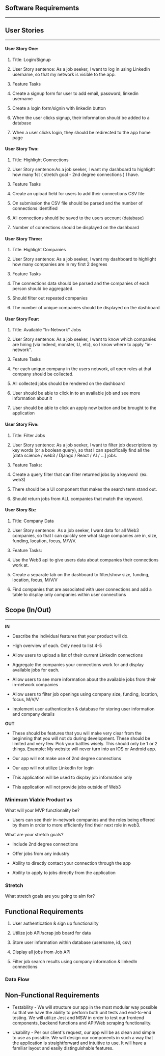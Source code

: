 
## Software Requirements
---------------------

## User Stories
------------

#### User Story One:

1.  Title: Login/Signup

2.  User Story sentence: As a job seeker, I want to log in using LinkedIn username, so that my network is visible to the app. 

3.  Feature Tasks

1.  Create a signup form for user to add email, password, linkedin username

2.  Create a login form/signin with linkedin button

3.  When the user clicks signup, their information should be added to a database

4.  When a user clicks login, they should be redirected to the app home page

#### User Story Two:

1.  Title: Highlight Connections

2.  User Story sentence:As a job seeker, I want my dashboard to highlight how many 1st ( stretch goal - 2nd degree connections ) I have.

3.  Feature Tasks

1.  Create an upload field for users to add their connections CSV file

2.  On submission the CSV file should be parsed and the number of connections identified

3.  All connections should be saved to the users account (database)

4.  Number of connections should be displayed on the dashboard

#### User Story Three:

1.  Title: Highlight Companies

2.  User Story sentence: As a job seeker, I want my dashboard to highlight how many companies are in my first 2 degrees

3.  Feature Tasks

1.  The connections data should be parsed and the companies of each person should be aggregated.

2.  Should filter out repeated companies

3.  The number of unique companies should be displayed on the dashboard

#### User Story Four:

1.  Title: Available "In-Network" Jobs

2.  User Story sentence: As a job seeker, I want to know which companies are hiring (via Indeed, monster, LI, etc), so I know where to apply "in-network". 

3.  Feature Tasks

1.  For each unique company in the users network, all open roles at that company should be collected.

2.  All collected jobs should be rendered on the dashboard

3.  User should be able to click in to an available job and see more information about it

4.  User should be able to click an apply now button and be brought to the application

#### User Story Five:

1.  Title: Filter Jobs

2.  User Story sentence: As a job seeker, I want to filter job descriptions by key words (or a boolean query), so that I can specifically find all the [data science / web3 / Django / React / AI / ...] jobs.

1.  Feature Tasks:

1.  Create a query filter that can filter returned jobs by a keyword  (ex. web3)

2.  There should be a UI component that makes the search term stand out.

3.  Should return jobs from ALL companies that match the keyword.

#### User Story Six:

1.  Title: Company Data

2.  User Story sentence:  As a job seeker, I want data for all Web3 companies, so that I can quickly see what stage companies are in, size, funding, location, focus, M/V/V. 

3.  Feature Tasks:

1.  Use the Web3 api to give users data about companies their connections work at.

2.  Create a separate tab on the dashboard to filter/show size, funding, location, focus, M/V/V

3.  Find companies that are associated with user connections and add a table to display only companies within user connections

## Scope (In/Out)
--------------

**IN** 

-   Describe the individual features that your product will do.

-   High overview of each. Only need to list 4-5

-   Allow users to upload a list of their current LinkedIn connections

-   Aggregate the companies your connections work for and display available jobs for each.

-   Allow users to see more information about the available jobs from their in-network companies

-   Allow users to filter job openings using company size, funding, location, focus, M/V/V

-   Implement user authentication & database for storing user information and company details

**OUT** 

-   These should be features that you will make very clear from the beginning that you will not do during development. These should be limited and very few. Pick your battles wisely. This should only be 1 or 2 things. Example: My website will never turn into an IOS or Android app.

-   Our app will not make use of 2nd degree connections

-   Our app will not utilize LinkedIn for login

-   This application will be used to display job information only

-   This application will not provide jobs outside of Web3

### Minimum Viable Product vs

What will your MVP functionality be?

-   Users can see their in-network companies and the roles being offered by them in order to more efficiently find their next role in web3.

What are your stretch goals?

-   Include 2nd degree connections

-   Offer jobs from any industry

-   Ability to directly contact your connection through the app

-   Ability to apply to jobs directly from the application

### Stretch

What stretch goals are you going to aim for?

Functional Requirements
-----------------------

1.  User authentication & sign up functionality

2.  Utilize job API/scrap job board for data

3.  Store user information within database (username, id, csv)

4.  Display all jobs from Job API

5.  Filter job search results using company information & linkedIn connections

### Data Flow

Non-Functional Requirements
--------------------------------------------

-   Testability - We will structure our app in the most modular way possible so that we have the ability to perform both unit tests and end-to-end testing. We will utilize Jest and MSW in order to test our frontend components, backend functions and API/Web scraping functionality.

-   Usability - Per our client's request, our app will be as clean and simple to use as possible. We will design our components in such a way that the application is straightforward and intuitive to use. It will have a familiar layout and easily distinguishable features.